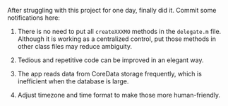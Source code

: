 After struggling with this project for one day, finally did it. Commit some notifications here:

1. There is no need to put all `createXXXMO` methods in the `delegate.m` file. 
Although it is working as a centralized control, put those methods in other class files may reduce ambiguity.

2. Tedious and repetitive code can be improved in an elegant way.

3. The app reads data from CoreData storage frequently, which is inefficient when the database is large.

4. Adjust timezone and time format to make those more human-friendly.
